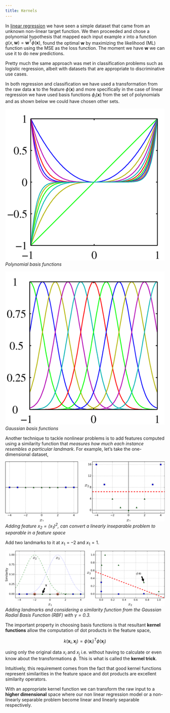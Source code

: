 ```yaml
---
title: Kernels
---
```


In [linear regression](../ml-math/ml-problem-statement) we have seen a simple dataset that came from an unknown non-linear target function. We then proceeded and chose a polynomial hypothesis that mapped each input example $x$ into a function $g(x, \mathbf w) = \mathbf w^T \phi(\mathbf{x})$, found the optimal $\mathbf w$ by maximizing the likelihood (ML) function using the MSE as the loss function. The moment we have $\mathbf w$ we can use it to do new predictions. 

Pretty much the same approach was met in classification problems such as logistic regression, albeit with datasets that are appropriate to discriminative use cases. 

In both regression and classification we have used a transformation from the raw data $\mathbf x$ to the feature $\phi(\mathbf x)$ and more specifically in the case of linear regression we have used basis functions $\phi_i(\mathbf x)$ from the set of polynomials and as shown below we could have chosen other sets. 

![polynomial-basis](images/Figure6.1a.png)
*Polynomial basis functions*

![polynomial-basis](images/Figure6.1b.png)
*Gaussian basis functions*

Another technique to tackle nonlinear problems is to add features computed using a similarity function that *measures how much each instance resembles a particular landmark*. For example, let’s take the one-dimensional dataset,

![transform-linear-inseparable-to-separable](images/mlst_0505.png)
*Adding feature $x_2=(x_1)^2$, can convert a linearly inseparable problem to separable in a feature space*

Add two landmarks to it at $x_1 = –2$ and $x_1 = 1$.

![transform-linear-inseparable-to-separable](images/mlst_0508.png)
*Adding landmarks and considering a similarity function from the Gaussian Radial Basis Function (RBF) with $\gamma = 0.3$.*

The important property in choosing basis functions is that resultant **kernel functions** allow the computation of dot products in the feature space,

$$ k(\mathbf x_i, \mathbf x_j) = \phi(\mathbf x_i)^T \phi(\mathbf x_j)$$

using only the original data $x_i$ and $x_j$ i.e. without having to calculate or even know about the transformations $\phi$. This is what is called the **kernel trick**. 

Intuitively, this requirement comes from the fact that good kernel functions represent similarities in the feature space and dot products are excellent similarity operators.

With an appropriate kernel function we can transform the raw input to a **higher dimensional** space where our non linear regression model or a non-linearly separable problem become linear and linearly separable respectively. 
